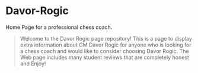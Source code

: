 # Davor-Rogic
Home Page for a professional chess coach.
>Welcome to the Davor Rogic page repository! This is a page to display extra information about GM Davor Rogic for anyone who is looking for a chess coach and would like to consider choosing Davor Rogic. The Web page includes many student reviews that are completely honest and Enjoy!

